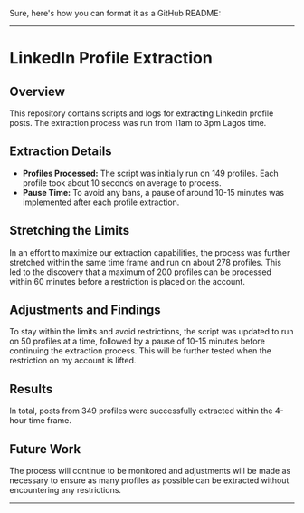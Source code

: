 Sure, here's how you can format it as a GitHub README:

---

# LinkedIn Profile Extraction

## Overview

This repository contains scripts and logs for extracting LinkedIn profile posts. The extraction process was run from 11am to 3pm Lagos time.

## Extraction Details

- **Profiles Processed:** The script was initially run on 149 profiles. Each profile took about 10 seconds on average to process.
- **Pause Time:** To avoid any bans, a pause of around 10-15 minutes was implemented after each profile extraction.

## Stretching the Limits

In an effort to maximize our extraction capabilities, the process was further stretched within the same time frame and run on about 278 profiles. This led to the discovery that a maximum of 200 profiles can be processed within 60 minutes before a restriction is placed on the account.

## Adjustments and Findings

To stay within the limits and avoid restrictions, the script was updated to run on 50 profiles at a time, followed by a pause of 10-15 minutes before continuing the extraction process. This will be further tested when the restriction on my account is lifted.

## Results

In total, posts from 349 profiles were successfully extracted within the 4-hour time frame.

## Future Work

The process will continue to be monitored and adjustments will be made as necessary to ensure as many profiles as possible can be extracted without encountering any restrictions.

---
